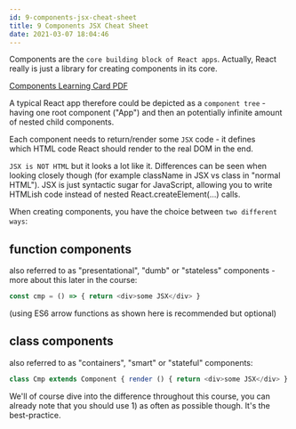 ```yaml
---
id: 9-components-jsx-cheat-sheet
title: 9 Components JSX Cheat Sheet
date: 2021-03-07 18:04:46
---
```


Components are the `core building block of React apps`. Actually, React really is just a library for creating components in its core.

[Components Learning Card PDF](pdf/9-components-learning-card.pdf)

A typical React app therefore could be depicted as a `component tree` - having one root component ("App") and then an potentially infinite amount of nested child components.

Each component needs to return/render some `JSX` code - it defines which HTML code React should render to the real DOM in the end.

`JSX is NOT HTML` but it looks a lot like it. Differences can be seen when looking closely though (for example className in JSX vs class in "normal HTML"). JSX is just syntactic sugar for JavaScript, allowing you to write HTMLish code instead of nested React.createElement(...) calls.

When creating components, you have the choice between `two different ways`:

## function components

also referred to as "presentational", "dumb" or "stateless" components - more about this later in the course:

```js
const cmp = () => { return <div>some JSX</div> }
```

(using ES6 arrow functions as shown here is recommended but optional)

## class components

also referred to as "containers", "smart" or "stateful" components:

```js
class Cmp extends Component { render () { return <div>some JSX</div> } }
```

We'll of course dive into the difference throughout this course, you can already note that you should use 1) as often as possible though. It's the best-practice.
